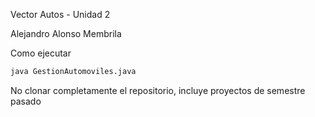 Vector Autos - Unidad 2

Alejandro Alonso Membrila

Como ejecutar
```bash
java GestionAutomoviles.java
```










No clonar completamente el repositorio, incluye proyectos de semestre pasado 